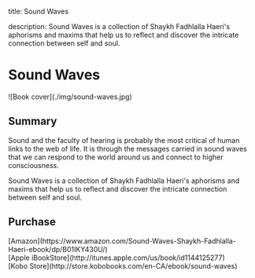 title: Sound Waves

description: Sound Waves is a collection of Shaykh Fadhlalla Haeri's aphorisms and maxims that help us to reflect and discover the intricate connection between self and soul. 

# Sound Waves

<div markdown="1" class="cover-image">
![Book cover](./img/sound-waves.jpg)
</div>

## Summary

Sound and the faculty of hearing is probably the most critical of human links to the web of life. It is through the messages carried in sound waves that we can respond to the world around us and connect to higher consciousness.

Sound Waves is a collection of Shaykh Fadhlalla Haeri's aphorisms and maxims that help us to reflect and discover the intricate connection between self and soul.

## Purchase

<div markdown="3" class="purchase-link">
[Amazon](https://www.amazon.com/Sound-Waves-Shaykh-Fadhlalla-Haeri-ebook/dp/B01IKY430U/)
</div>

<div markdown="3" class="purchase-link">
[Apple iBookStore](http://itunes.apple.com/us/book/id1144125277)
</div>

<div markdown="3" class="purchase-link">
[Kobo Store](http://store.kobobooks.com/en-CA/ebook/sound-waves)
</div>
